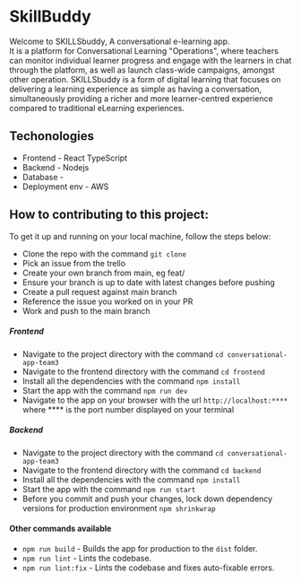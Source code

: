 ﻿# SkillBuddy
Welcome to SKILLSbuddy, A conversational e-learning app.  
It is a platform for Conversational Learning "Operations", where teachers can monitor individual learner progress and engage with the learners in chat through the platform, as well as launch class-wide campaigns, amongst other operation. SKILLSbuddy is a form of digital learning that focuses on delivering a learning experience as simple as having a conversation, simultaneously providing a richer and more learner-centred experience compared to traditional eLearning experiences.
## Techonologies 
* Frontend - React TypeScript
* Backend - Nodejs
* Database -
* Deployment env - AWS
## How to contributing to this project:
To get it up and running on your local machine, follow the steps below:
- Clone the repo with the command `git clone`
- Pick an issue from the trello
- Create your own branch from main, eg feat/
- Ensure your branch is up to date with latest changes before pushing
- Create a pull request against main branch
- Reference the issue you worked on in your PR
- Work and push to the main branch
##### Frontend
- Navigate to the project directory with the command `cd conversational-app-team3`
- Navigate to the frontend directory with the command `cd frontend`
- Install all the dependencies with the command `npm install`
- Start the app with the command `npm run dev`
- Navigate to the app on your browser with the url `http://localhost:****` where **** is the port number displayed on your terminal
##### Backend
- Navigate to the project directory with the command `cd conversational-app-team3`
- Navigate to the frontend directory with the command `cd backend`
- Install all the dependencies with the command `npm install`
- Start the app with the command `npm run start`
- Before  you commit and push your changes, lock down dependency versions for production environment `npm shrinkwrap`
#### Other commands available
- `npm run build` - Builds the app for production to the `dist` folder.
- `npm run lint` - Lints the codebase.
- `npm run lint:fix` - Lints the codebase and fixes auto-fixable errors.


